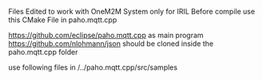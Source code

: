 Files Edited to work with OneM2M System only for IRIL Before compile use this CMake File in paho.mqtt.cpp

https://github.com/eclipse/paho.mqtt.cpp as main program https://github.com/nlohmann/json should be cloned inside the paho.mqtt.cpp folder

use following files in /../paho.mqtt.cpp/src/samples

